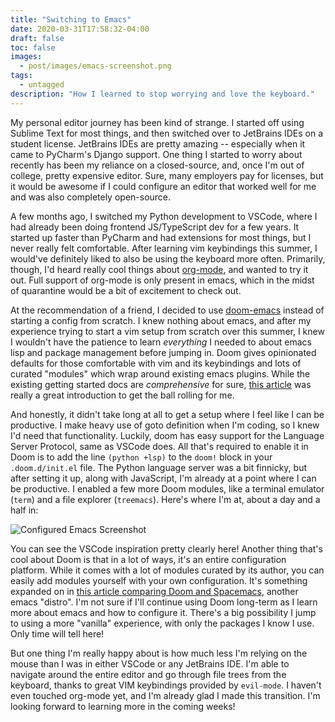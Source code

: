 ```yaml
---
title: "Switching to Emacs"
date: 2020-03-31T17:58:32-04:00
draft: false
toc: false
images:
  - post/images/emacs-screenshot.png
tags:
  - untagged
description: "How I learned to stop worrying and love the keyboard."
---
```


My personal editor journey has been kind of strange. I started off using Sublime
Text for most things, and then switched over to JetBrains IDEs on a student
license. JetBrains IDEs are pretty amazing -- especially when it came to PyCharm's
Django support. One thing I started to worry about recently has been my reliance
on a closed-source, and, once I'm out of college, pretty expensive editor. Sure,
many employers pay for licenses, but it would be awesome if I could configure
an editor that worked well for me and was also completely open-source.

A few months ago, I switched my Python development to VSCode, where I had
already been doing frontend JS/TypeScript dev for a few years. It started up
faster than PyCharm and had extensions for most things, but I never really felt comfortable.
After learning vim keybindings this summer, I would've definitely liked to also
be using the keyboard more often. Primarily, though, I'd heard really cool
things about [org-mode](https://orgmode.org/), and wanted to try it out.
Full support of org-mode is only present in emacs, which in the midst
of quarantine would be a bit of excitement to check out.

At the recommendation of a friend, I decided to use
[doom-emacs](https://github.com/hlissner/doom-emacs) instead of starting a
config from scratch. I knew nothing about emacs, and after my experience trying
to start a vim setup from scratch over this summer, I knew I wouldn't have the
patience to learn *everything* I needed to about emacs lisp and package
management before jumping in. Doom gives opinionated defaults for those
comfortable with vim and its keybindings and lots of curated "modules" which
wrap around existing emacs plugins. While the existing getting started docs are
*comprehensive* for sure, [this
article](https://medium.com/urbint-engineering/emacs-doom-for-newbies-1f8038604e3b)
was really a great introduction to get the ball rolling for me.

And honestly, it didn't take long at all to get a setup where I feel like I can
be productive. I make heavy use of goto definition when I'm coding, so I knew
I'd need that functionality. Luckily, doom has easy support for the Language
Server Protocol, same as VSCode does. All that's required to enable it in Doom
is to add the line `(python +lsp)` to the `doom!` block in your
`.doom.d/init.el` file. The Python language server was a bit finnicky, but after
setting it up, along with JavaScript, I'm already at a point where I can be
productive. I enabled a few more Doom modules, like a terminal emulator
(`term`) and a file explorer (`treemacs`). Here's where I'm at, about a day and
a half in:

![Configured Emacs Screenshot](/blog/images/emacs-screenshot.png)

You can see the VSCode inspiration pretty clearly here! Another thing that's
cool about Doom is that in a lot of ways, it's an entire configuration platform.
While it comes with a lot of modules curated by its author, you can easily add
modules yourself with your own configuration. It's something expanded on in
[this article comparing Doom and
Spacemacs](https://yiming.dev/blog/2018/01/22/compare-doom-emacs-spacemacs-vanilla-emacs/),
another emacs "distro". I'm not sure if I'll continue using Doom long-term as I
learn more about emacs and how to configure it. There's a big possibility I jump
to using a more "vanilla" experience, with only the packages I know I use. Only
time will tell here!

But one thing I'm really happy about is how much less I'm relying on the mouse
than I was in either VSCode or any JetBrains IDE. I'm able to navigate around
the entire editor and go through file trees from the keyboard, thanks to great
VIM keybindings provided by `evil-mode`. I haven't even touched org-mode yet,
and I'm already glad I made this transition. I'm looking forward to learning
more in the coming weeks!

